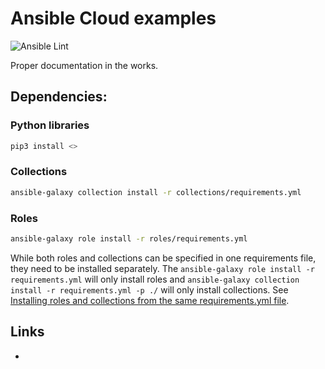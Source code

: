 # Ansible Cloud examples

![Ansible Lint](https://github.com/nleiva/ansible-cloud/workflows/Ansible%20Lint/badge.svg)


Proper documentation in the works.


## Dependencies:

### Python libraries

```bash
pip3 install <>
```

### Collections

```bash
ansible-galaxy collection install -r collections/requirements.yml
```

### Roles

```bash
ansible-galaxy role install -r roles/requirements.yml
```

While both roles and collections can be specified in one requirements file, they need to be installed separately. The `ansible-galaxy role install -r requirements.yml` will only install roles and `ansible-galaxy collection install -r requirements.yml -p ./` will only install collections. See [Installing roles and collections from the same requirements.yml file](https://docs.ansible.com/ansible/latest/galaxy/user_guide.html#installing-roles-and-collections-from-the-same-requirements-yml-file).



## Links

- 


